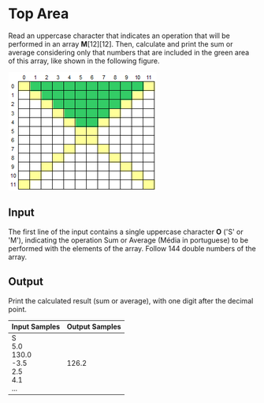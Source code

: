 # Top Area
Read an uppercase character that indicates an operation that will be performed in an array **M**[12][12]. Then, calculate and print the sum or average considering only that numbers that are included in the green area of this array, like shown in the following figure.

![Bidimentional Array](../../../gallery/images/problems/UOJ_1187.png)

## Input
The first line of the input contains a single uppercase character **O** ('S' or 'M'), indicating the operation Sum or Average (Média in portuguese) to be performed with the elements of the array. Follow 144 double numbers of the array.

## Output
Print the calculated result (sum or average), with one digit after the decimal point.

|                     Input Samples                    | Output Samples |
|------------------------------------------------------|----------------|
| S<br> 5.0<br> 130.0<br> -3.5<br> 2.5<br> 4.1<br> ... | 126.2          |